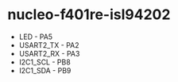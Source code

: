 # nucleo-f401re-isl94202
- LED - PA5
- USART2_TX - PA2
- USART2_RX - PA3
- I2C1_SCL - PB8
- I2C1_SDA - PB9
